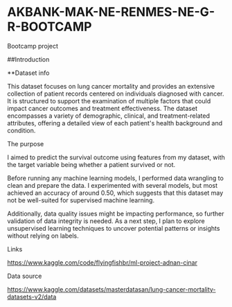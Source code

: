 # AKBANK-MAK-NE-RENMES-NE-G-R-BOOTCAMP
Bootcamp project

##Introduction 

**Dataset info

This dataset focuses on lung cancer mortality and provides an extensive collection of patient records centered on individuals diagnosed with cancer. It is structured to support the examination of multiple factors that could impact cancer outcomes and treatment effectiveness. The dataset encompasses a variety of demographic, clinical, and treatment-related attributes, offering a detailed view of each patient's health background and condition.

The purpose

I aimed to predict the survival outcome using features from my dataset, with the target variable being whether a patient survived or not.

Before running any machine learning models, I performed data wrangling to clean and prepare the data. I experimented with several models, but most achieved an accuracy of around 0.50, which suggests that this dataset may not be well-suited for supervised machine learning.

Additionally, data quality issues might be impacting performance, so further validation of data integrity is needed. As a next step, I plan to explore unsupervised learning techniques to uncover potential patterns or insights without relying on labels.

Links 

https://www.kaggle.com/code/flyingfishbr/ml-project-adnan-cinar

Data source 

https://www.kaggle.com/datasets/masterdatasan/lung-cancer-mortality-datasets-v2/data
